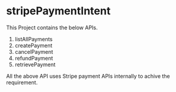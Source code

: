 # stripePaymentIntent

This Project contains the below APIs. 
1. listAllPayments
2. createPayment
3. cancelPayment
4. refundPayment
5. retrievePayment

All the above API uses Stripe payment APIs internally to achive the requirement.
